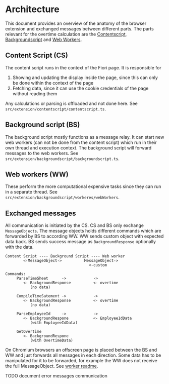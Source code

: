 # Architecture

This document provides an overview of the anatomy of the browser extension and exchanged messages between different parts. The parts relevant for the overtime calculation are the [Contentscript](https://developer.mozilla.org/en-US/docs/Mozilla/Add-ons/WebExtensions/Content_scripts), [Backgroundscript](https://developer.mozilla.org/en-US/docs/Mozilla/Add-ons/WebExtensions/Background_scripts) and [Web Workers](https://developer.mozilla.org/en-US/docs/Web/API/Web_Workers_API/Using_web_workers).

## Content Script (CS)

The content script runs in the context of the Fiori page. It is responsible for

1. Showing and updating the display inside the page, since this can only be done within the context of the page
2. Fetching data, since it can use the cookie credentials of the page without reading them

Any calculations or parsing is offloaded and not done here. See `src/extension/contentscript/contentscript.ts`.

## Background script (BS)

The background script mostly functions as a message relay. It can start new web workers (can not be done from the content script) which run in their own thread and execution context. The background script will forward messages to the web workers. See `src/extension/backgroundscript/backgroundscript.ts`.

## Web workers (WW)

These perform the more computational expensive tasks since they can run in a separate thread. See `src/extension/backgroundscript/workeres/webWorkers`.

## Exchanged messages

All communication is initiated by the CS. CS and BS only exchange `MessageObjects`. The message objects holds different commands which are forwarded by BS to according WW. WW sends custom object with expected data back. BS sends success message as `BackgroundResponse` optionally with the data.
```
Content Script ---- Background Script ---- Web worker
        <-MessageObject->          MessageObject->
                                     <-custom

Commands:
     ParseTimeSheet      ->            ->
        <- BackgroundResponse          <- overtime
           (no data)

     CompileTimeSatement ->            ->
        <- BackgroundResponse          <- overtime
           (no data)

     ParseEmployeeId     ->            ->
        <- BackgroundRespone           <- EmployeeIdData
           (with EmployeeIdData)

     GetOvertime         
        <- BackgroundRespone
           (with OvertimeData)    
```
On Chromium browsers an offscreen page is placed between the BS and WW and just forwards all messages in each direction. Some data has to be manipulated for it to be forwarded, for example the WW does not receive the full MessageObject. See [worker readme](../src/extension/backgroundscript/workers/chromium/README.md).

TODO document error messages communication
